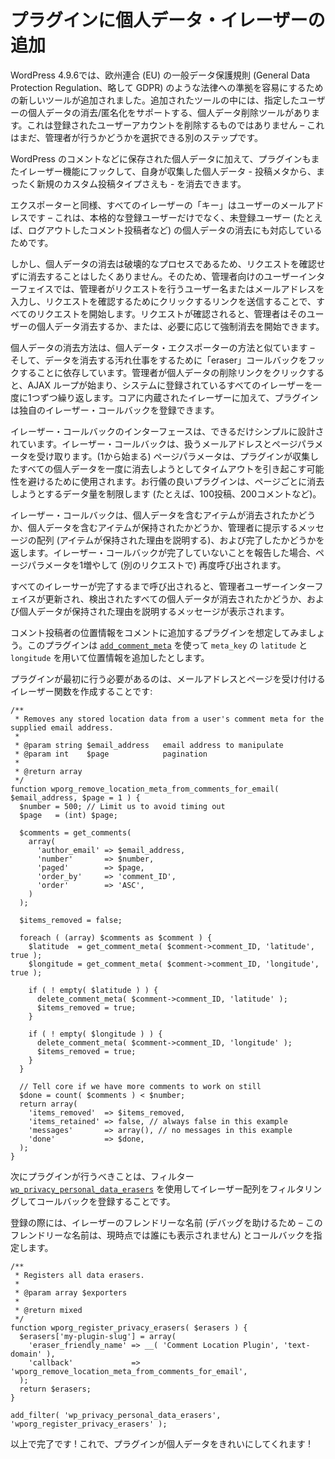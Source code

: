 <!-- 
# Adding the Personal Data Eraser to Your Plugin
 -->
# プラグインに個人データ・イレーザーの追加

<!-- 
In WordPress 4.9.6, new tools were added to make compliance easier with laws like the European Union's General Data Protection Regulation, or GDPR for short. Among the tools added is a Personal Data Removal tool which supports erasing/anonymizing personal data for a given user. It does NOT delete registered user accounts – that is still a separate step the admin can choose whether or not to do.
 -->
WordPress 4.9.6では、欧州連合 (EU) の一般データ保護規則 (General Data Protection Regulation、略して GDPR) のような法律への準拠を容易にするための新しいツールが追加されました。追加されたツールの中には、指定したユーザーの個人データの消去/匿名化をサポートする、個人データ削除ツールがあります。これは登録されたユーザーアカウントを削除するものではありません – これはまだ、管理者が行うかどうかを選択できる別のステップです。

<!-- 
In addition to the personal data stored in things like WordPress comments, plugins can also hook into the eraser feature to erase the personal data they collect, whether it be in something like postmeta or even an entirely new Custom Post Type (CPT).
 -->
WordPress のコメントなどに保存された個人データに加えて、プラグインもまたイレーザー機能にフックして、自身が収集した個人データ - 投稿メタから、まったく新規のカスタム投稿タイプさえも - を消去できます。

<!-- 
Like the exporters, the "key" for all the erasers is the user's email address – this was chosen because it supports erasing personal data for both full-fledged registered users and also unregistered users (e.g. like a logged out commenter).
 -->
エクスポーターと同様、すべてのイレーザーの「キー」はユーザーのメールアドレスです – これは、本格的な登録ユーザーだけでなく、未登録ユーザー (たとえば、ログアウトしたコメント投稿者など) の個人データの消去にも対応しているためです。

<!-- 
However, since performing a personal data erase is a destructive process, we don't want to just do it without confirming the request, so the admin-facing user interface starts all requests by having the admin enter the username or email address making the request and then sends then a link to click to confirm their request. Once a request has been confirmed, the admin can kick off personal data erasure for the user, or force one if the need arises.
 -->
しかし、個人データの消去は破壊的なプロセスであるため、リクエストを確認せずに消去することはしたくありません。そのため、管理者向けのユーザーインターフェイスでは、管理者がリクエストを行うユーザー名またはメールアドレスを入力し、リクエストを確認するためにクリックするリンクを送信することで、すべてのリクエストを開始します。リクエストが確認されると、管理者はそのユーザーの個人データ消去するか、または、必要に応じて強制消去を開始できます。

<!-- 
The way the personal data export is erased is similar to how the personal data exporters – and relies on hooking "eraser" callbacks to do the dirty work of erasing the data. When the admin clicks on the remove personal data link, an AJAX loop begins that iterates over all the erasers registered in the system, one at a time. In addition to erasers built into core, plugins can register their own eraser callbacks.
 -->
個人データの消去方法は、個人データ・エクスポーターの方法と似ています – そして、データを消去する汚れ仕事をするために「eraser」コールバックをフックすることに依存しています。管理者が個人データの削除リンクをクリックすると、AJAX ループが始まり、システムに登録されているすべてのイレーザーを一度に1つずつ繰り返します。コアに内蔵されたイレーザーに加えて、プラグインは独自のイレーザー・コールバックを登録できます。

<!-- 
The eraser callback interface is designed to be as simple as possible. An eraser callback receives the email address we are working with, and a page parameter as well. The page parameter (which starts at 1) is used to avoid plugins potentially causing timeouts by attempting to erase all the personal data they've collected at once. A well behaved plugin will limit the amount of data it attempts to erase per page (e.g. 100 posts, 200 comments, etc.)
 -->
イレーザー・コールバックのインターフェースは、できるだけシンプルに設計されています。イレーザー・コールバックは、扱うメールアドレスとページパラメータを受け取ります。(1から始まる) ページパラメータは、プラグインが収集したすべての個人データを一度に消去しようとしてタイムアウトを引き起こす可能性を避けるために使用されます。お行儀の良いプラグインは、ページごとに消去しようとするデータ量を制限します (たとえば、100投稿、200コメントなど)。

<!-- 
The eraser callback replies whether items containing personal data were erased, whether any items containing personal data were retained, an array of messages to present to the admin (explaining why items that were retained were retained) and whether it is done or not. If an eraser callback reports that it is not done, it will be called again (in a separate request) with the page parameter incremented by 1.
 -->
イレーザー・コールバックは、個人データを含むアイテムが消去されたかどうか、個人データを含むアイテムが保持されたかどうか、管理者に提示するメッセージの配列 (アイテムが保持された理由を説明する)、および完了したかどうかを返します。イレーザー・コールバックが完了していないことを報告した場合、ページパラメータを1増やして (別のリクエストで) 再度呼び出されます。

<!-- 
When all the exporters have been called to completion, the admin user interface is updated to show whether or not all personal data found was erased, and any messages explaining why personal data was retained.
 -->
すべてのイレーサーが完了するまで呼び出されると、管理者ユーザーインターフェイスが更新され、検出されたすべての個人データが消去されたかどうか、および個人データが保持された理由を説明するメッセージが表示されます。

<!-- 
Let's work on a hypothetical plugin which adds commenter location data to comments. Let's assume the plugin has used [`add_comment_meta`](https://developer.wordpress.org/reference/functions/add_comment_meta/) to add location data using `meta_key`'s of `latitude` and `longitude`.
 -->
コメント投稿者の位置情報をコメントに追加するプラグインを想定してみましょう。このプラグインは [`add_comment_meta`](https://developer.wordpress.org/reference/functions/add_comment_meta/) を使って `meta_key` の `latitude` と `longitude` を用いて位置情報を追加したとします。

<!-- 
The first thing the plugin needs to do is to create an eraser function that accepts an email address and a page, e.g.:
 -->
プラグインが最初に行う必要があるのは、メールアドレスとページを受け付けるイレーザー関数を作成することです:

```
/**
 * Removes any stored location data from a user's comment meta for the supplied email address.
 *
 * @param string $email_address   email address to manipulate
 * @param int    $page            pagination
 *
 * @return array
 */
function wporg_remove_location_meta_from_comments_for_email( $email_address, $page = 1 ) {
  $number = 500; // Limit us to avoid timing out
  $page   = (int) $page;

  $comments = get_comments(
    array(
      'author_email' => $email_address,
      'number'       => $number,
      'paged'        => $page,
      'order_by'     => 'comment_ID',
      'order'        => 'ASC',
    )
  );

  $items_removed = false;

  foreach ( (array) $comments as $comment ) {
    $latitude  = get_comment_meta( $comment->comment_ID, 'latitude', true );
    $longitude = get_comment_meta( $comment->comment_ID, 'longitude', true );

    if ( ! empty( $latitude ) ) {
      delete_comment_meta( $comment->comment_ID, 'latitude' );
      $items_removed = true;
    }

    if ( ! empty( $longitude ) ) {
      delete_comment_meta( $comment->comment_ID, 'longitude' );
      $items_removed = true;
    }
  }

  // Tell core if we have more comments to work on still
  $done = count( $comments ) < $number;
  return array(
    'items_removed'  => $items_removed,
    'items_retained' => false, // always false in this example
    'messages'       => array(), // no messages in this example
    'done'           => $done,
  );
}
```

<!-- 
The next thing the plugin needs to do is to register the callback by filtering the eraser array using the [`wp_privacy_personal_data_erasers`](https://developer.wordpress.org/reference/hooks/wp_privacy_personal_data_erasers/) filter.
 -->
次にプラグインが行うべきことは、フィルター [`wp_privacy_personal_data_erasers`](https://developer.wordpress.org/reference/hooks/wp_privacy_personal_data_erasers/) を使用してイレーザー配列をフィルタリングしてコールバックを登録することです。

<!--
When registering you provide a friendly name for the eraser (to aid in debugging – this friendly name is not shown to anyone at this time) and the callback, e.g.
-->

登録の際には、イレーザーのフレンドリーな名前 (デバッグを助けるため – このフレンドリーな名前は、現時点では誰にも表示されません) とコールバックを指定します。

```
/**
 * Registers all data erasers.
 *
 * @param array $exporters
 *
 * @return mixed
 */
function wporg_register_privacy_erasers( $erasers ) {
  $erasers['my-plugin-slug'] = array(
    'eraser_friendly_name' => __( 'Comment Location Plugin', 'text-domain' ),
    'callback'             => 'wporg_remove_location_meta_from_comments_for_email',
  );
  return $erasers;
}

add_filter( 'wp_privacy_personal_data_erasers', 'wporg_register_privacy_erasers' );
```

<!-- 
And that's all there is to it! Your plugin will now clean up its personal data!
 -->
以上で完了です ! これで、プラグインが個人データをきれいにしてくれます !
